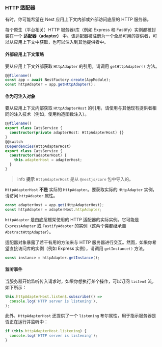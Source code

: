 ### HTTP 适配器

有时，你可能希望在 Nest 应用上下文内部或外部访问底层的 HTTP 服务器。

每个原生（平台相关）HTTP 服务器/库（例如 Express 和 Fastify）实例都被封装在一个 **适配器（adapter）** 中。该适配器被注册为一个全局可用的提供者，可以从应用上下文中获取，也可以注入到其他提供者中。

#### 外部应用上下文策略

要从应用上下文外部获取 `HttpAdapter` 的引用，请调用 `getHttpAdapter()` 方法。

```typescript
@@filename()
const app = await NestFactory.create(AppModule);
const httpAdapter = app.getHttpAdapter();
```

#### 作为可注入对象

要从应用上下文内部获取 `HttpAdapterHost` 的引用，请使用与其他现有提供者相同的注入技术（例如，使用构造函数注入）。

```typescript
@@filename()
export class CatsService {
  constructor(private adapterHost: HttpAdapterHost) {}
}
@@switch
@Dependencies(HttpAdapterHost)
export class CatsService {
  constructor(adapterHost) {
    this.adapterHost = adapterHost;
  }
}
```

> info **提示** `HttpAdapterHost` 是从 `@nestjs/core` 包中导入的。

`HttpAdapterHost` **不是** 实际的 `HttpAdapter`。要获取实际的 `HttpAdapter` 实例，请访问 `httpAdapter` 属性。

```typescript
const adapterHost = app.get(HttpAdapterHost);
const httpAdapter = adapterHost.httpAdapter;
```

`httpAdapter` 是由底层框架使用的 HTTP 适配器的实际实例。它可能是 `ExpressAdapter` 或 `FastifyAdapter` 的实例（这两个类都继承自 `AbstractHttpAdapter`）。

适配器对象暴露了若干有用的方法来与 HTTP 服务器进行交互。然而，如果你希望直接访问库的实例（例如 Express 实例），请调用 `getInstance()` 方法。

```typescript
const instance = httpAdapter.getInstance();
```

#### 监听事件

当服务器开始监听传入请求时，如果你想执行某个操作，可以订阅 `listen$` 流，如下所示：

```typescript
this.httpAdapterHost.listen$.subscribe(() =>
  console.log('HTTP server is listening'),
);
```

此外，`HttpAdapterHost` 还提供了一个 `listening` 布尔属性，用于指示服务器是否正在运行并监听中：

```typescript
if (this.httpAdapterHost.listening) {
  console.log('HTTP server is listening');
}
```